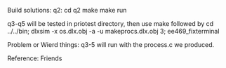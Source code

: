 Build solutions:
q2: cd q2 
make 
make run



q3-q5 will be tested in priotest directory, then use make followed by cd ../../bin; dlxsim  -x os.dlx.obj -a  -u makeprocs.dlx.obj 3; ee469_fixterminal


Problem or Wierd things:
q3-5 will run with the process.c we produced.

Reference:
Friends
